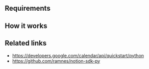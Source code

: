 ## Requirements

## How it works

## Related links

* https://developers.google.com/calendar/api/quickstart/python
* https://github.com/ramnes/notion-sdk-py